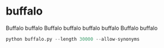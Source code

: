 # buffalo

Buffalo buffalo Buffalo buffalo buffalo buffalo Buffalo buffalo

```python
python buffalo.py --length 30000 --allow-synonyms
```
